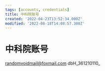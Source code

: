 ```yaml
---
tags: [accounts, credentials]
title: 中科院账号
created: '2022-04-23T13:52:34.000Z'
modified: '2022-08-18T14:08:57.300Z'
---
```


# 中科院账号

randomvoidmail@foxmail.com
dbH_361210110_
